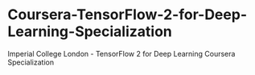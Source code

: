 # Coursera-TensorFlow-2-for-Deep-Learning-Specialization
Imperial College London - TensorFlow 2 for Deep Learning Coursera Specialization
